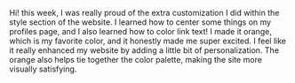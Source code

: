 Hi! this week, I was really proud of the extra customization I did within the style section of the website. I learned how to center some things on my profiles page, and I also learned how to color link text! I made it orange, which is my favorite color, and it honestly made me super excited. I feel like it really enhanced my website by adding a little bit of personalization. The orange also helps tie together the color palette, making the site more visually satisfying.